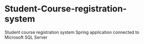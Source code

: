 # Student-Course-registration-system
Student course registration system Spring application connected to Microsoft SQL Server
